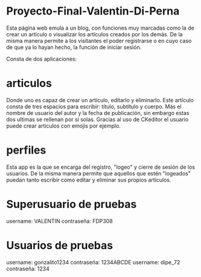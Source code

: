 # Proyecto-Final-Valentin-Di-Perna
Esta página web emula a un blog, con funciones muy marcadas como la de crear un artículo o visualizar los artículos creados por los demás. De la misma manera permite a los visitantes el poder registrarse o en cuyo caso de que ya lo hayan hecho, la función de iniciar sesión.

Consta de dos aplicaciones:
# articulos
Donde uno es capaz de crear un artículo, editarlo y eliminarlo.
Este artículo consta de tres espacios para escribir: título, subtítulo y cuerpo. Más el nombre de usuario del autor y la fecha de publicación, sin embargo estas dos ultimas se rellenan por si solas.
Gracias al uso de CKeditor el usuario puede crear articulos con emojis por ejemplo.

# perfiles
Esta app es la que se encarga del registro, "logeo" y cierre de sesión de los usuarios.
De la misma manera permite que aquellos que estén "logeados" puedan tanto escribir como editar y eliminar sus propios artículos.


# Superusuario de pruebas
username: VALENTIN contraseña: FDP308

# Usuarios de pruebas
username: gonzalito1234 contraseña: 1234ABCDE
username: dipe_72 contraseña: 1234

